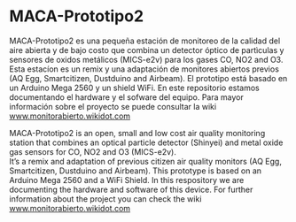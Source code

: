 # MACA-Prototipo2





MACA-Prototipo2 es una pequeña estación de monitoreo de la calidad del aire abierta y de bajo costo que combina un detector óptico de partìculas y sensores de oxidos metálicos (MICS-e2v) para los gases CO, NO2 and O3.
Esta estacíon es un remix y una adaptación de monitores abiertos previos (AQ Egg, Smartcitizen, Dustduino and Airbeam).
El prototipo está basado en un Arduino Mega 2560 y un shield WiFi.
En este repositorio estamos documentando el hardware y el sofware del equipo.
Para mayor información sobre el proyecto se puede consultar la wiki www.monitorabierto.wikidot.com

MACA-Prototipo2 is an open, small and low cost air quality monitoring station that combines an optical particle detector (Shinyei) and metal oxide gas sensors for CO, NO2 and O3 (MICS-e2v).  
It’s a remix and adaptation of previous citizen air quality monitors (AQ Egg, Smartcitizen, Dustduino and Airbeam). 
This prototype is based on an Arduino Mega 2560 and a WiFi Shield.
In this respository we are documenting the hardware and software of this device.
For further information about the project you can check the wiki www.monitorabierto.wikidot.com
